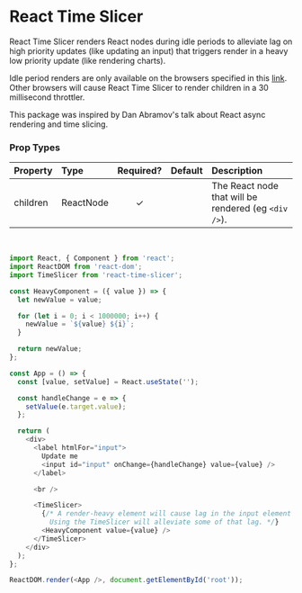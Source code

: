 # React Time Slicer

React Time Slicer renders React nodes during idle periods to alleviate lag on high priority updates (like updating an input) that triggers render in a heavy low priority update (like rendering charts).

Idle period renders are only available on the browsers specified in this [link](https://caniuse.com/#feat=requestidlecallback). Other browsers will cause React Time Slicer to render children in a 30 millisecond throttler.

This package was inspired by Dan Abramov's talk about React async rendering and time slicing.

### Prop Types

| Property | Type      | Required? | Default | Description                                          |
| :------- | :-------- | :-------: | :------ | :--------------------------------------------------- |
| children | ReactNode |     ✓     |         | The React node that will be rendered (eg `<div />`). |

<br>

```js
import React, { Component } from 'react';
import ReactDOM from 'react-dom';
import TimeSlicer from 'react-time-slicer';

const HeavyComponent = ({ value }) => {
  let newValue = value;

  for (let i = 0; i < 1000000; i++) {
    newValue = `${value} ${i}`;
  }

  return newValue;
};

const App = () => {
  const [value, setValue] = React.useState('');

  const handleChange = e => {
    setValue(e.target.value);
  };

  return (
    <div>
      <label htmlFor="input">
        Update me
        <input id="input" onChange={handleChange} value={value} />
      </label>

      <br />

      <TimeSlicer>
        {/* A render-heavy element will cause lag in the input element change without the TimeSlicer.
          Using the TimeSlicer will alleviate some of that lag. */}
        <HeavyComponent value={value} />
      </TimeSlicer>
    </div>
  );
};

ReactDOM.render(<App />, document.getElementById('root'));
```

